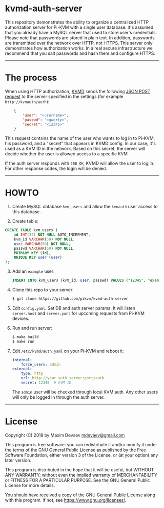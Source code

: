 # kvmd-auth-server
This repository demonstrates the ability to organize a centralized HTTP authorization server for Pi-KVM with a single user database.
It's assumed that you already have a MySQL server that used to store user's credentials.
Please note that passwords are stored in plain text. In addition, passwords are transmitted over the network over HTTP, not HTTPS.
This server only demonstrates how authorization works.
In a real secure infrastructure we recommend that you salt passwords and hash them and configure HTTPS.

-----
# The process

When using HTTP authorization, [KVMD](https://github.com/pikvm/kvmd) sends the following
[JSON POST request](https://github.com/pikvm/kvmd/blob/master/kvmd/plugins/auth/http.py) to the server specified
in the settings (for example `http://kvmauth/auth`):
```json
    {
        "user": "<username>",
        "passwd": "<qwerty>",
        "secret": "<12345>"
    }
```

This request contains the name of the user who wants to log in to Pi-KVM, his password, and a "secret" that appears in KVMD config.
In our case, it's used as a KVM ID in the network. Based on this secret, the server will decide whether the user is allowed access to a specific KVM.

If the auth server responds with `200 OK`, KVMD will allow the user to log in.
For other response codes, the login will be denied.

----
# HOWTO
1. Create MySQL database `kvm_users` and allow the `kvmauth` user access to this database.

2. Create table:
```sql
CREATE TABLE kvm_users (
    id INT(32) NOT NULL AUTO_INCREMENT,
    kvm_id VARCHAR(50) NOT NULL,
    user VARCHAR(50) NOT NULL,
    passwd VARCHAR(60) NOT NULL,
    PRIMARY KEY (id),
    UNIQUE KEY user (user)
);
```

3. Add an `example` user:
    ```sql
    INSERT INTO kvm_users (kvm_id, user, passwd) VALUES ("12345", "example", "pa$$word");
    ```

4. Clone this repo to your server:
    ```bash
    $ git clone https://github.com/pikvm/kvmd-auth-server
    ```

5. Edit `config.yaml`. Set DB and auth server params. It will listen `server.host` and `server.port` for upcoming requests from Pi-KVM devices.

6. Run and run server:
    ```bash
    $ make build
    $ make run
    ```

6. Edit `/etc/kvmd/auth.yaml` on your Pi-KVM and reboot it:
    ```yaml
    internal:
        force_users: admin
    external:
        type: http
        url: http://your_auth_server:port/auth
        secret: 12345  # KVM ID
    ````

    The `admin` user will be checked through local KVM auth. Any other users will only be logged in through the auth server.
    
-----
# License
Copyright (C) 2018 by Maxim Devaev mdevaev@gmail.com

This program is free software: you can redistribute it and/or modify
it under the terms of the GNU General Public License as published by
the Free Software Foundation, either version 3 of the License, or
(at your option) any later version.

This program is distributed in the hope that it will be useful,
but WITHOUT ANY WARRANTY; without even the implied warranty of
MERCHANTABILITY or FITNESS FOR A PARTICULAR PURPOSE.  See the
GNU General Public License for more details.

You should have received a copy of the GNU General Public License
along with this program.  If not, see https://www.gnu.org/licenses/.
